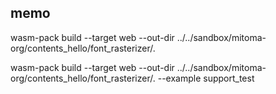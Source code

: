 ## memo
wasm-pack build --target web --out-dir ../../sandbox/mitoma-org/contents_hello/font_rasterizer/.

wasm-pack build --target web --out-dir ../../sandbox/mitoma-org/contents_hello/font_rasterizer/. --example support_test
